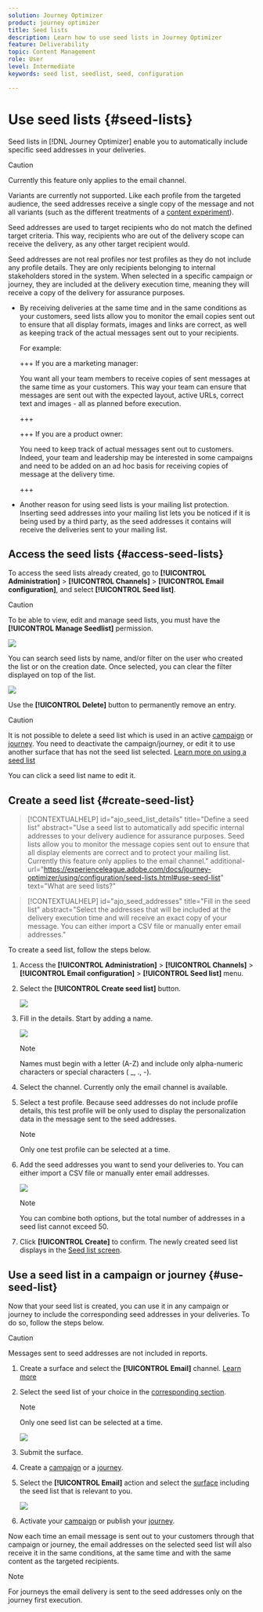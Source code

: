 ```yaml
---
solution: Journey Optimizer
product: journey optimizer
title: Seed lists
description: Learn how to use seed lists in Journey Optimizer
feature: Deliverability
topic: Content Management
role: User
level: Intermediate
keywords: seed list, seedlist, seed, configuration

---
```

# Use seed lists {#seed-lists}

Seed lists in [!DNL Journey Optimizer] enable you to automatically include specific seed addresses in your deliveries.

>[!CAUTION]
>
>Currently this feature only applies to the email channel.
>
>Variants are currently not supported. Like each profile from the targeted audience, the seed addresses receive a single copy of the message and not all variants (such as the different treatments of a [content experiment](../campaigns/get-started-experiment.md)).

Seed addresses are used to target recipients who do not match the defined target criteria. This way, recipients who are out of the delivery scope can receive the delivery, as any other target recipient would.

Seed addresses are not real profiles nor test profiles as they do not include any profile details. They are only recipients belonging to internal stakeholders stored in the system. When selected in a specific campaign or journey, they are included at the delivery execution time, meaning they will receive a copy of the delivery for assurance purposes.

* By receiving deliveries at the same time and in the same conditions as your customers, seed lists allow you to monitor the email copies sent out to ensure that all display formats, images and links are correct, as well as keeping track of the actual messages sent out to your recipients.

    For example:

    +++ If you are a marketing manager:

    You want all your team members to receive copies of sent messages at the same time as your customers. This way your team can ensure that messages are sent out with the expected layout, active URLs, correct text and images - all as planned before execution.

    +++

    +++ If you are a product owner:

    You need to keep track of actual messages sent out to customers. Indeed, your team and leadership may be interested in some campaigns and need to be added on an ad hoc basis for receiving copies of message at the delivery time.

    +++

* Another reason for using seed lists is your mailing list protection. Inserting seed addresses into your mailing list lets you be noticed if it is being used by a third party, as the seed addresses it contains will receive the deliveries sent to your mailing list.

## Access the seed lists {#access-seed-lists}

To access the seed lists already created, go to **[!UICONTROL Administration]** > **[!UICONTROL Channels]** > **[!UICONTROL Email configuration]**, and select **[!UICONTROL Seed list]**.

<!--
>[!CAUTION]
>
>Permissions to view, export and manage the seed lists are restricted to [Journey Administrators](../administration/ootb-product-profiles.md#journey-administrator). Learn more on managing [!DNL Journey Optimizer] users' access rights in [this section](../administration/permissions-overview.md).-->

>[!CAUTION]
>
>To be able to view, edit and manage seed lists, you must have the **[!UICONTROL Manage Seedlist]** permission.

![](assets/seed-list-access.png)

You can search seed lists by name, and/or filter on the user who created the list or on the creation date. Once selected, you can clear the filter displayed on top of the list.

![](assets/seed-list-filtering.png)

Use the **[!UICONTROL Delete]** button to permanently remove an entry.

>[!CAUTION]
>
>It is not possible to delete a seed list which is used in an active [campaign](../campaigns/review-activate-campaign.md) or [journey](../building-journeys/publishing-the-journey.md). You need to deactivate the campaign/journey, or edit it to use another surface that has not the seed list selected. [Learn more on using a seed list](#use-seed-list)

You can click a seed list name to edit it. <!--Use the **[!UICONTROL Edit]** button to edit a seed list.-->

## Create a seed list {#create-seed-list}

>[!CONTEXTUALHELP]
>id="ajo_seed_list_details"
>title="Define a seed list"
>abstract="Use a seed list to automatically add specific internal addresses to your delivery audience for assurance purposes. Seed lists allow you to monitor the message copies sent out to ensure that all display elements are correct and to protect your mailing list. Currently this feature only applies to the email channel."
>additional-url="https://experienceleague.adobe.com/docs/journey-optimizer/using/configuration/seed-lists.html#use-seed-list" text="What are seed lists?"

>[!CONTEXTUALHELP]
>id="ajo_seed_addresses"
>title="Fill in the seed list"
>abstract="Select the addresses that will be included at the delivery execution time and will receive an exact copy of your message. You can either import a CSV file or manually enter email addresses."

To create a seed list, follow the steps below.

1. Access the **[!UICONTROL Administration]** > **[!UICONTROL Channels]** > **[!UICONTROL Email configuration]** > **[!UICONTROL Seed list]** menu.

1. Select the **[!UICONTROL Create seed list]** button.

    ![](assets/seed-list-create-button.png)

1. Fill in the details. Start by adding a name.

    ![](assets/seed-list-details.png)

    >[!NOTE]
    >
    >Names must begin with a letter (A-Z) and include only alpha-numeric characters or special characters ( _, ., -).

1. Select the channel. Currently only the email channel is available.

1. Select a test profile. Because seed addresses do not include profile details, this test profile will be only used to display the personalization data in the message sent to the seed addresses.

    >[!NOTE]
    >
    >Only one test profile can be selected at a time.

1. Add the seed addresses you want to send your deliveries to. You can either import a CSV file or manually enter email addresses.

    ![](assets/seed-list-email-addresses.png)

    >[!NOTE]
    >
    >You can combine both options, but the total number of addresses in a seed list cannot exceed 50.

1. Click **[!UICONTROL Create]** to confirm. The newly created seed list displays in the [Seed list screen](#access-seed-lists).

## Use a seed list in a campaign or journey {#use-seed-list}

Now that your seed list is created, you can use it in any campaign or journey to include the corresponding seed addresses in your deliveries. To do so, follow the steps below.

>[!CAUTION]
>
>Messages sent to seed addresses are not included in reports.

1. Create a surface and select the **[!UICONTROL Email]** channel. [Learn more](../email/email-settings.md)

1. Select the seed list of your choice in the [corresponding section](../email/email-settings.md#seed-list).

    >[!NOTE]
    >
    >Only one seed list can be selected at a time.

    ![](assets/seed-list-surface.png)

1. Submit the surface.

1. Create a [campaign](../campaigns/create-campaign.md) or a [journey](../building-journeys/journey-gs.md).

1. Select the **[!UICONTROL Email]** action and select the [surface](channel-surfaces.md) including the seed list that is relevant to you.

    ![](assets/seed-list-campaign-email.png)

1. Activate your [campaign](../campaigns/review-activate-campaign.md) or publish your [journey](../building-journeys/publishing-the-journey.md).

Now each time an email message is sent out to your customers through that campaign or journey, the email addresses on the selected seed list will also receive it in the same conditions, at the same time and with the same content as the targeted recipients.

>[!NOTE]
>
>For journeys the email delivery is sent to the seed addresses only on the journey first execution.

